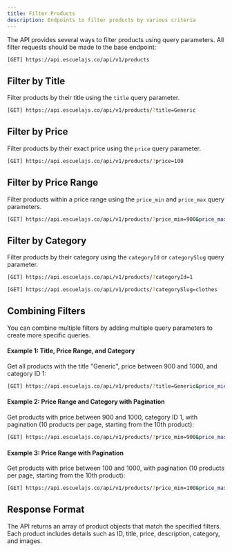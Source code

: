 ```yaml
---
title: Filter Products
description: Endpoints to filter products by various criteria
---
```


The API provides several ways to filter products using query parameters. All filter requests should be made to the base endpoint:

```sh
[GET] https://api.escuelajs.co/api/v1/products
```

## Filter by Title

Filter products by their title using the `title` query parameter.

```sh
[GET] https://api.escuelajs.co/api/v1/products/?title=Generic
```

## Filter by Price

Filter products by their exact price using the `price` query parameter.

```sh
[GET] https://api.escuelajs.co/api/v1/products/?price=100
```

## Filter by Price Range

Filter products within a price range using the `price_min` and `price_max` query parameters.

```sh
[GET] https://api.escuelajs.co/api/v1/products/?price_min=900&price_max=1000
```

## Filter by Category

Filter products by their category using the `categoryId` or `categorySlug` query parameter.

```sh
[GET] https://api.escuelajs.co/api/v1/products/?categoryId=1
```

```sh
[GET] https://api.escuelajs.co/api/v1/products/?categorySlug=clothes
```

## Combining Filters

You can combine multiple filters by adding multiple query parameters to create more specific queries.

#### Example 1: Title, Price Range, and Category

Get all products with the title "Generic", price between 900 and 1000, and category ID 1:

```sh
[GET] https://api.escuelajs.co/api/v1/products/?title=Generic&price_min=900&price_max=1000&categoryId=1
```

#### Example 2: Price Range and Category with Pagination

Get products with price between 900 and 1000, category ID 1, with pagination (10 products per page, starting from the 10th product):

```sh
[GET] https://api.escuelajs.co/api/v1/products/?price_min=900&price_max=1000&categoryId=1&limit=10&offset=10
```

#### Example 3: Price Range with Pagination

Get products with price between 100 and 1000, with pagination (10 products per page, starting from the 10th product):

```sh
[GET] https://api.escuelajs.co/api/v1/products/?price_min=100&price_max=1000&limit=10&offset=10
```

## Response Format

The API returns an array of product objects that match the specified filters. Each product includes details such as ID, title, price, description, category, and images.
